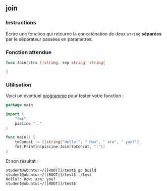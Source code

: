 ## join

### Instructions

Écrire une fonction qui retourne la concaténation de deux `string` **séparées** par le séparateur passées en paramètres.

### Fonction attendue

```go
func Join(strs []string, sep string) string{

}
```

### Utilisation

Voici un éventuel [programme](TODO-LINK) pour tester votre fonction :

```go
package main

import (
	"fmt"
	piscine ".."
)

func main() {
	toConcat := []string{"Hello!", " How", " are", " you?"}
	fmt.Println(piscine.Join(toConcat, ":"))
}
```

Et son résultat :

```console
student@ubuntu:~/[[ROOT]]/test$ go build
student@ubuntu:~/[[ROOT]]/test$ ./test
Hello!: How: are: you?
student@ubuntu:~/[[ROOT]]/test$
```

